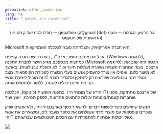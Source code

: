 ```yaml
---
permalink: other_countries
lang: he
title: " עזרו לארצות זרות, ולשלכם"
---
```



<center>  (תודה לגבריאל ק פטיניו  -- gepatino {at}gmail {dot} com --   על הרעיון והגרסה הראשונית של הטקסט)</center>

  Microsoft היא חברה אמריקאית, והצלחתה טובה לכלכלה האמריקאית.

‏  אבל אם אינכם תושבי ארה״ב, בעת רכישת תכנה קניינית (Windows לדוגמה), כמחצית מכספכם מגיע הישר לחברת התכנה (Microsoft לדוגמה): הכסף הזה עוזב את ארצכם, בעוד המחצית השנייה נשארת (עמלות תיווך וכו׳: לא תועלת טכנולוגית).  בארצך לא מיוצר כלום, ואפילו אין צורך להעסיק אנשים בעלי הכשרה למכירת הקופסאות. מצב זה מוביל ליצירת אנשי IT נטולי רמה טכנולוגית שיודעים רק להתקין ולהגדיר תכנה קניינית ואינם יכולים לשנות, ללמוד ולהתאים אותה.

‏  בתכנה חופשית (לינוקס), הכלכלה (והידע של מומחי ה־IT) של ארצכם מתחזקת, מפני שחברות קטנות/בינוניות יכולות להתאים פתרונות, לספק תמיכה, ייעוץ ועוד.

‏  אנשים שיודעים כיצד לעשות דברים ולהשאיר כסף בארצכם ירוויחו, ולא אנשים שרק מוכרים קופסאות עם מוצרי מדף ששולחים את כספך מעבר לים, ומשאירים את אנשי ה־IT נטולי יכולות אמתיות להתמודדות עם הכלים הטכנולוגיים שברשותם.

<img src="Images/earth.png" />





